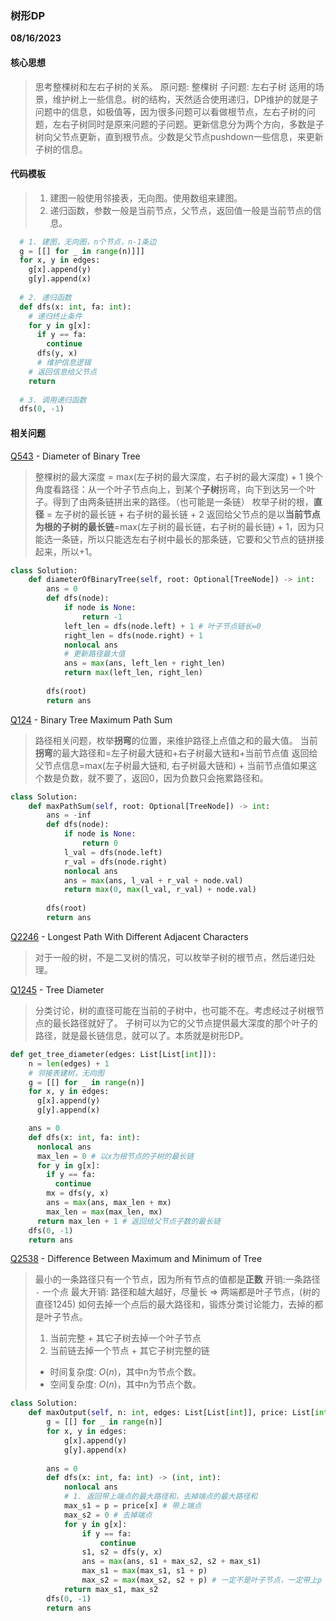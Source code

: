 ### 树形DP

**08/16/2023**

#### 核心思想
> 思考整棵树和左右子树的关系。
> 原问题: 整棵树
> 子问题: 左右子树
> 适用的场景，维护树上一些信息。树的结构，天然适合使用递归，DP维护的就是子问题中的信息，如极值等，因为很多问题可以看做根节点，左右子树的问题，左右子树同时是原来问题的子问题。更新信息分为两个方向，多数是子树向父节点更新，直到根节点。少数是父节点pushdown一些信息，来更新子树的信息。

#### 代码模板 
> 1. 建图一般使用邻接表，无向图。使用数组来建图。
> 2. 递归函数，参数一般是当前节点，父节点，返回值一般是当前节点的信息。
> 
```python
  # 1. 建图，无向图，n个节点，n-1条边
  g = [[] for _ in range(n)]]]
  for x, y in edges:
    g[x].append(y)
    g[y].append(x)
  
  # 2. 递归函数
  def dfs(x: int, fa: int):
    # 递归终止条件
    for y in g[x]:
      if y == fa:
        continue 
      dfs(y, x)
      # 维护信息逻辑
    # 返回信息给父节点
    return
  
  # 3. 调用递归函数
  dfs(0, -1)
```


#### 相关问题
[Q543] - Diameter of Binary Tree
> 整棵树的最大深度 = max(左子树的最大深度，右子树的最大深度) + 1
> 换个角度看路径：从一个叶子节点向上，到某个**子树**拐弯，向下到达另一个叶子。得到了由两条链拼出来的路径。（也可能是一条链）
> 枚举子树的根，**直径** = 左子树的最长链 + 右子树的最长链 + 2
> 返回给父节点的是以**当前节点为根的子树的最长链**=max(左子树的最长链，右子树的最长链) + 1，因为只能选一条链，所以只能选左右子树中最长的那条链，它要和父节点的链拼接起来，所以+1。

```python
class Solution:
    def diameterOfBinaryTree(self, root: Optional[TreeNode]) -> int:
        ans = 0
        def dfs(node):
            if node is None:
                return -1
            left_len = dfs(node.left) + 1 # 叶子节点链长=0
            right_len = dfs(node.right) + 1
            nonlocal ans 
            # 更新路径最大值
            ans = max(ans, left_len + right_len)
            return max(left_len, right_len)
        
        dfs(root)
        return ans
```

[Q124] - Binary Tree Maximum Path Sum
> 路径相关问题，枚举**拐弯**的位置，来维护路径上点值之和的最大值。
> 当前**拐弯**的最大路径和=左子树最大链和+右子树最大链和+当前节点值
> 返回给父节点信息=max(左子树最大链和, 右子树最大链和) + 当前节点值如果这个数是负数，就不要了，返回0，因为负数只会拖累路径和。

```python
class Solution:
    def maxPathSum(self, root: Optional[TreeNode]) -> int:
        ans = -inf 
        def dfs(node):
            if node is None:
                return 0 
            l_val = dfs(node.left)
            r_val = dfs(node.right)
            nonlocal ans 
            ans = max(ans, l_val + r_val + node.val)
            return max(0, max(l_val, r_val) + node.val)
        
        dfs(root)
        return ans 
```

[Q2246] - Longest Path With Different Adjacent Characters
> 对于一般的树，不是二叉树的情况，可以枚举子树的根节点，然后递归处理。



[Q1245] - Tree Diameter
> 分类讨论，树的直径可能在当前的子树中，也可能不在。考虑经过子树根节点的最长路径就好了。
> 子树可以为它的父节点提供最大深度的那个叶子的路径，就是最长链信息，就可以了。本质就是树形DP。

```python
def get_tree_diameter(edges: List[List[int]]):
    n = len(edges) + 1
    # 邻接表建树，无向图
    g = [[] for _ in range(n)]
    for x, y in edges:
      g[x].append(y)
      g[y].append(x)

    ans = 0
    def dfs(x: int, fa: int):
      nonlocal ans 
      max_len = 0 # 以x为根节点的子树的最长链
      for y in g[x]:
        if y == fa:
          continue
        mx = dfs(y, x)
        ans = max(ans, max_len + mx)
        max_len = max(max_len, mx)
      return max_len + 1 # 返回给父节点子数的最长链
    dfs(0, -1)
    return ans 
```

[Q2538] - Difference Between Maximum and Minimum of Tree
> 最小的一条路径只有一个节点，因为所有节点的值都是**正数**
> 开销:一条路径 `-` 一个点
> 最大开销: 路径和越大越好，尽量长 => 两端都是叶子节点，(树的直径1245)
> 如何去掉一个点后的最大路径和，锻炼分类讨论能力，去掉的都是叶子节点。
> 1. 当前完整 + 其它子树去掉一个叶子节点
> 2. 当前链去掉一个节点 + 其它子树完整的链
> - 时间复杂度: $`O(n)`$，其中n为节点个数。
> - 空间复杂度: $`O(n)`$，其中n为节点个数。

```python
class Solution:
    def maxOutput(self, n: int, edges: List[List[int]], price: List[int]) -> int:
        g = [[] for _ in range(n)]
        for x, y in edges:
            g[x].append(y)
            g[y].append(x)
        
        ans = 0
        def dfs(x: int, fa: int) -> (int, int):
            nonlocal ans
            # 1. 返回带上端点的最大路径和，去掉端点的最大路径和
            max_s1 = p = price[x] # 带上端点
            max_s2 = 0 # 去掉端点
            for y in g[x]:
                if y == fa:
                    continue 
                s1, s2 = dfs(y, x)
                ans = max(ans, s1 + max_s2, s2 + max_s1)
                max_s1 = max(max_s1, s1 + p) 
                max_s2 = max(max_s2, s2 + p) # 一定不是叶子节点，一定带上p
            return max_s1, max_s2
        dfs(0, -1)
        return ans
```

[//]: # 
  [Q543]: <https://leetcode.com/problems/diameter-of-binary-tree/>
  [Q124]: <https://leetcode.com/problems/binary-tree-maximum-path-sum/>
  [Q2246]: <https://leetcode.com/problems/longest-path-with-different-adjacent-characters/>
  [Q1245]: <https://leetcode.com/problems/tree-diameter/>
  [Q2538]: <https://leetcode.com/problems/difference-between-maximum-and-minimum-price-sum/>

